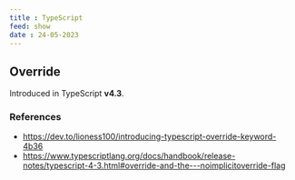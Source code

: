 ```yaml
---
title : TypeScript
feed: show
date : 24-05-2023
---
```


## Override

Introduced in TypeScript **v4.3**.

### References
- https://dev.to/lioness100/introducing-typescript-override-keyword-4b36
- https://www.typescriptlang.org/docs/handbook/release-notes/typescript-4-3.html#override-and-the---noimplicitoverride-flag
